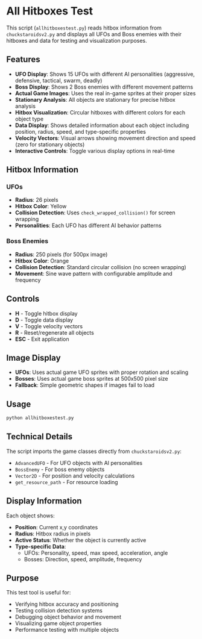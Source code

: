 # All Hitboxes Test

This script (`allhitboxestest.py`) reads hitbox information from `chuckstaroidsv2.py` and displays all UFOs and Boss enemies with their hitboxes and data for testing and visualization purposes.

## Features

- **UFO Display**: Shows 15 UFOs with different AI personalities (aggressive, defensive, tactical, swarm, deadly)
- **Boss Display**: Shows 2 Boss enemies with different movement patterns
- **Actual Game Images**: Uses the real in-game sprites at their proper sizes
- **Stationary Analysis**: All objects are stationary for precise hitbox analysis
- **Hitbox Visualization**: Circular hitboxes with different colors for each object type
- **Data Display**: Shows detailed information about each object including position, radius, speed, and type-specific properties
- **Velocity Vectors**: Visual arrows showing movement direction and speed (zero for stationary objects)
- **Interactive Controls**: Toggle various display options in real-time

## Hitbox Information

### UFOs
- **Radius**: 26 pixels
- **Hitbox Color**: Yellow
- **Collision Detection**: Uses `check_wrapped_collision()` for screen wrapping
- **Personalities**: Each UFO has different AI behavior patterns

### Boss Enemies
- **Radius**: 250 pixels (for 500px image)
- **Hitbox Color**: Orange
- **Collision Detection**: Standard circular collision (no screen wrapping)
- **Movement**: Sine wave pattern with configurable amplitude and frequency

## Controls

- **H** - Toggle hitbox display
- **D** - Toggle data display
- **V** - Toggle velocity vectors
- **R** - Reset/regenerate all objects
- **ESC** - Exit application

## Image Display

- **UFOs**: Uses actual game UFO sprites with proper rotation and scaling
- **Bosses**: Uses actual game boss sprites at 500x500 pixel size
- **Fallback**: Simple geometric shapes if images fail to load

## Usage

```bash
python allhitboxestest.py
```

## Technical Details

The script imports the game classes directly from `chuckstaroidsv2.py`:
- `AdvancedUFO` - For UFO objects with AI personalities
- `BossEnemy` - For boss enemy objects
- `Vector2D` - For position and velocity calculations
- `get_resource_path` - For resource loading

## Display Information

Each object shows:
- **Position**: Current x,y coordinates
- **Radius**: Hitbox radius in pixels
- **Active Status**: Whether the object is currently active
- **Type-specific Data**:
  - UFOs: Personality, speed, max speed, acceleration, angle
  - Bosses: Direction, speed, amplitude, frequency

## Purpose

This test tool is useful for:
- Verifying hitbox accuracy and positioning
- Testing collision detection systems
- Debugging object behavior and movement
- Visualizing game object properties
- Performance testing with multiple objects
